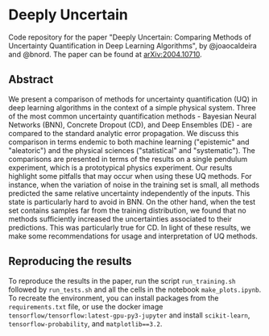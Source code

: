 # Deeply Uncertain

Code repository for the paper "Deeply Uncertain: Comparing Methods of Uncertainty Quantification in Deep Learning Algorithms", by @joaocaldeira and @bnord. The paper can be found at <a href="https://arxiv.org/abs/2004.10710">arXiv:2004.10710</a>.

## Abstract

We present a comparison of methods for uncertainty quantification (UQ) in deep learning algorithms in the context of a simple physical system. Three of the most common uncertainty quantification methods - Bayesian Neural Networks (BNN), Concrete Dropout (CD), and Deep Ensembles (DE) - are compared to the standard analytic error propagation. We discuss this comparison in terms endemic to both machine learning ("epistemic" and "aleatoric") and the physical sciences ("statistical" and "systematic"). The comparisons are presented in terms of the results on a single pendulum experiment, which is a prototypical physics experiment. Our results highlight some pitfalls that may occur when using these UQ methods. For instance, when the variation of noise in the training set is small, all methods predicted the same relative uncertainty independently of the inputs. This state is particularly hard to avoid in BNN. On the other hand, when the test set contains samples far from the training distribution, we found that no methods sufficiently increased the uncertainties associated to their predictions. This was particularly true for CD. In light of these results, we make some recommendations for usage and interpretation of UQ methods.

## Reproducing the results

To reproduce the results in the paper, run the script `run_training.sh` followed by `run_tests.sh` and all the cells in the notebook `make_plots.ipynb`. To recreate the environment, you can install packages from the `requirements.txt` file, or use the docker image `tensorflow/tensorflow:latest-gpu-py3-jupyter` and install `scikit-learn`, `tensorflow-probability`, and `matplotlib==3.2`.
